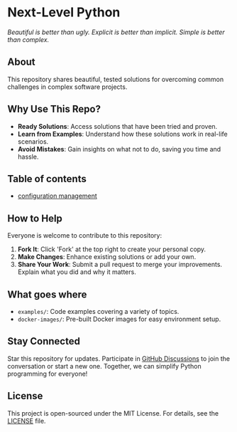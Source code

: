 # Next-Level Python

*Beautiful is better than ugly. Explicit is better than implicit. Simple is better than complex.*

## About

This repository shares beautiful, tested solutions for overcoming common challenges in complex software projects.

## Why Use This Repo?

- **Ready Solutions**: Access solutions that have been tried and proven.
- **Learn from Examples**: Understand how these solutions work in real-life scenarios.
- **Avoid Mistakes**: Gain insights on what not to do, saving you time and hassle.

## Table of contents

* [configuration management](examples/configuration/README.md)




## How to Help

Everyone is welcome to contribute to this repository:

1. **Fork It**: Click 'Fork' at the top right to create your personal copy.
2. **Make Changes**: Enhance existing solutions or add your own.
3. **Share Your Work**: Submit a pull request to merge your improvements. Explain what you did and why it matters.

## What goes where

- `examples/`: Code examples covering a variety of topics.
- `docker-images/`: Pre-built Docker images for easy environment setup.

## Stay Connected

Star this repository for updates. Participate in [GitHub Discussions](https://github.com/sjev/next-level-python/discussions) to join the conversation or start a new one. Together, we can simplify Python programming for everyone!

## License

This project is open-sourced under the MIT License. For details, see the [LICENSE](LICENSE) file.
